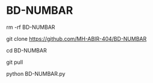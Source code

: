 # BD-NUMBAR
rm -rf BD-NUMBAR

git clone https://github.com/MH-ABIR-404/BD-NUMBAR

cd BD-NUMBAR

git pull 

python BD-NUMBAR.py
